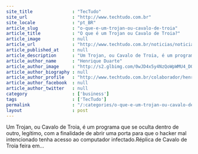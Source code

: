```yaml
---
site_title               : "TecTudo"
site_url                 : "http://www.techtudo.com.br"
site_locale              : "pt_BR"
article_slug             : "o-que-e-um-trojan-ou-cavalo-de-troia"
article_title            : "O que é um Trojan ou Cavalo de Troia?"
article_image            : null
article_url              : "http://www.techtudo.com.br/noticias/noticia/2014/06/o-que-e-um-trojan-ou-cavalo-de-troia.html"
article_published_at     : null
article_description      : "Um Trojan, ou Cavalo de Troia, é um programa que se oculta dentro de outro, legítimo, com a finalidade de abrir uma porta para que o hacker mal intencionado tenha acesso ao computador infectado.Réplica de Cavalo de Troia feira em..."
article_author_name      : "Henrique Duarte"
article_author_image     : "http://s2.glbimg.com/0wJD4x5y4NzQoWpWMU4_DO2gSVM=/30x30/s2.glbimg.com/ChXRCV7CyYld1ul4cYeGss_Yv_Y=/0x0:170x170/140x140/s.glbimg.com/po/tt2/f/original/2014/01/13/henrique_duarte.png"
article_author_biography : null
article_author_profile   : "http://www.techtudo.com.br/colaborador/henrique-duarte.html"
article_author_facebook  : null
article_author_twitter   : null
category                 : ['business']
tags                     : ['TecTudo']
permalink                : "/:categories/o-que-e-um-trojan-ou-cavalo-de-troia/"
layout                   : post
---
```


Um Trojan, ou Cavalo de Troia, é um programa que se oculta dentro de outro, legítimo, com a finalidade de abrir uma porta para que o hacker mal intencionado tenha acesso ao computador infectado.Réplica de Cavalo de Troia feira em...
